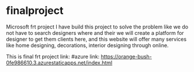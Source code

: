 # finalproject
Microsoft frt project
I have build this project to solve the problem like we do not have to search designers where and their we will create a platform for designer to get them clients here, and this website will offer many services like home designing, decorations, interior designing through online. 


This is final frt project link:
#azure link: https://orange-bush-0fe986610.3.azurestaticapps.net/index.html

